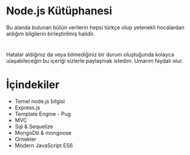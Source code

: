# Node.js Kütüphanesi

Bu alanda bulunan bütün verilerin hepsi türkçe olup yetenekli hocalardan aldığım bilgilerin birleştirilmiş halidir.
# 
Hatalar aldığınız da veya bilmediğiniz bir durum oluştuğunda kolayca ulaşabileceğin bu içeriği sizlerle paylaşmak istedim. Umarım faydalı olur.

# İçindekiler
- Temel node.js bilgisi
- Express.js
- Template Engine - Pug
- MVC
- Sql & Sequelize
- MongoDb & mongoose
- Ornekler
- Modern JavaScript ES6
